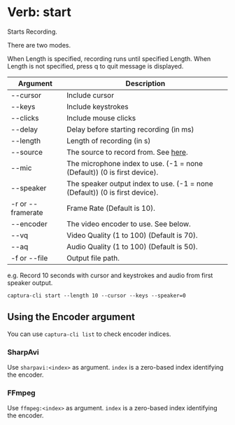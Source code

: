 # Verb: start
Starts Recording.

There are two modes.

When Length is specified, recording runs until specified Length.
When Length is not specified, press q to quit message is displayed.

Argument          | Description
------------------|---------------------------------------------------------------------------
--cursor          | Include cursor
--keys            | Include keystrokes
--clicks          | Include mouse clicks
--delay           | Delay before starting recording (in ms)
--length          | Length of recording (in s)
--source          | The source to record from. See [here](Arg-Source.md).
--mic             | The microphone index to use. (-1 = none (Default)) (0 is first device).
--speaker         | The speaker output index to use. (-1 = none (Default)) (0 is first device).
-r or --framerate | Frame Rate (Default is 10).
--encoder         | The video encoder to use. See below.
--vq              | Video Quality (1 to 100) (Default is 70).
--aq              | Audio Quality (1 to 100) (Default is 50).
-f or --file      | Output file path.

e.g. Record 10 seconds with cursor and keystrokes and audio from first speaker output.

```
captura-cli start --length 10 --cursor --keys --speaker=0
```

## Using the Encoder argument

You can use `captura-cli list` to check encoder indices.

### SharpAvi
Use `sharpavi:<index>` as argument. `index` is a zero-based index identifying the encoder.

### FFmpeg
Use `ffmpeg:<index>` as argument. `index` is a zero-based index identifying the encoder.